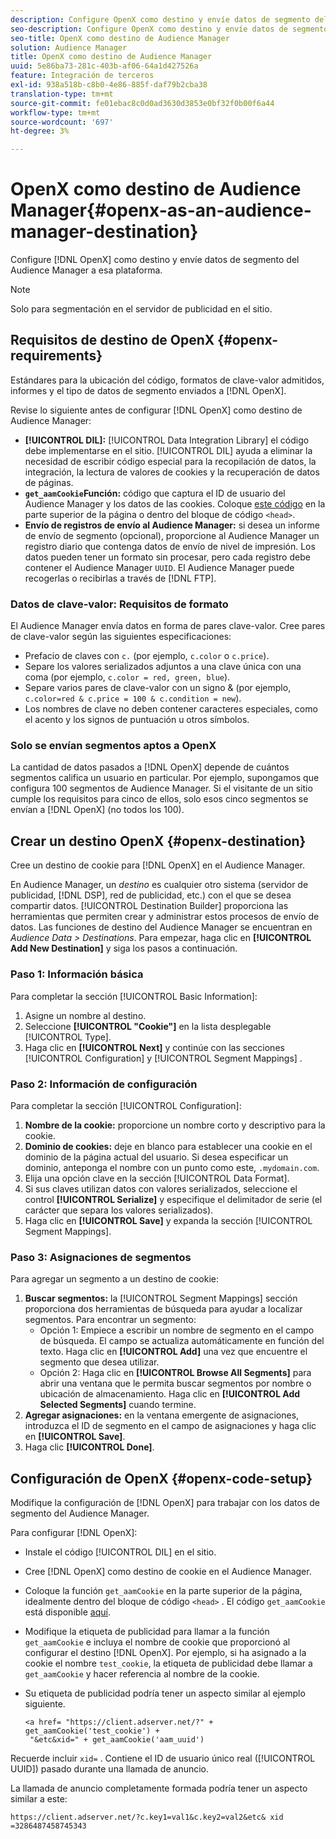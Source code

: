 ```yaml
---
description: Configure OpenX como destino y envíe datos de segmento del Audience Manager a esa plataforma.
seo-description: Configure OpenX como destino y envíe datos de segmento del Audience Manager a esa plataforma.
seo-title: OpenX como destino de Audience Manager
solution: Audience Manager
title: OpenX como destino de Audience Manager
uuid: 5e86ba73-281c-403b-af06-64a1d427526a
feature: Integración de terceros
exl-id: 938a518b-c8b0-4e86-885f-daf79b2cba38
translation-type: tm+mt
source-git-commit: fe01ebac8c0d0ad3630d3853e0bf32f0b00f6a44
workflow-type: tm+mt
source-wordcount: '697'
ht-degree: 3%

---
```


# OpenX como destino de Audience Manager{#openx-as-an-audience-manager-destination}

Configure [!DNL OpenX] como destino y envíe datos de segmento del Audience Manager a esa plataforma.

>[!NOTE]
>
>Solo para segmentación en el servidor de publicidad en el sitio.

## Requisitos de destino de OpenX {#openx-requirements}

Estándares para la ubicación del código, formatos de clave-valor admitidos, informes y el tipo de datos de segmento enviados a [!DNL OpenX].

<!-- aam-openx-requirements.xml -->

Revise lo siguiente antes de configurar [!DNL OpenX] como destino de Audience Manager:

* **[!UICONTROL DIL]:** [!UICONTROL Data Integration Library] el código debe implementarse en el sitio. [!UICONTROL DIL] ayuda a eliminar la necesidad de escribir código especial para la recopilación de datos, la integración, la lectura de valores de cookies y la recuperación de datos de páginas.
* **`get_aamCookie`Función:** código que captura el ID de usuario del Audience Manager y los datos de las cookies. Coloque [este código](../../features/destinations/get-aam-cookie-code.md) en la parte superior de la página o dentro del bloque de código `<head>`.
* **Envío de registros de envío al Audience Manager:** si desea un informe de envío de segmento (opcional), proporcione al Audience Manager un registro diario que contenga datos de envío de nivel de impresión. Los datos pueden tener un formato sin procesar, pero cada registro debe contener el Audience Manager `UUID`. El Audience Manager puede recogerlas o recibirlas a través de [!DNL FTP].

### Datos de clave-valor: Requisitos de formato

El Audience Manager envía datos en forma de pares clave-valor. Cree pares de clave-valor según las siguientes especificaciones:

* Prefacio de claves con `c.` (por ejemplo, `c.color` o `c.price`).
* Separe los valores serializados adjuntos a una clave única con una coma (por ejemplo, `c.color = red, green, blue`).
* Separe varios pares de clave-valor con un signo &amp; (por ejemplo, `c.color=red & c.price = 100 & c.condition = new`).
* Los nombres de clave no deben contener caracteres especiales, como el acento y los signos de puntuación u otros símbolos.

### Solo se envían segmentos aptos a OpenX

La cantidad de datos pasados a [!DNL OpenX] depende de cuántos segmentos califica un usuario en particular. Por ejemplo, supongamos que configura 100 segmentos de Audience Manager. Si el visitante de un sitio cumple los requisitos para cinco de ellos, solo esos cinco segmentos se envían a [!DNL OpenX] (no todos los 100).

## Crear un destino OpenX {#openx-destination}

Cree un destino de cookie para [!DNL OpenX] en el Audience Manager.

<!-- aam-openx-destination.xml -->

En Audience Manager, un *destino* es cualquier otro sistema (servidor de publicidad, [!DNL DSP], red de publicidad, etc.) con el que se desea compartir datos. [!UICONTROL Destination Builder] proporciona las herramientas que permiten crear y administrar estos procesos de envío de datos. Las funciones de destino del Audience Manager se encuentran en *Audience Data > Destinations*. Para empezar, haga clic en **[!UICONTROL Add New Destination]** y siga los pasos a continuación.

### Paso 1: Información básica

Para completar la sección [!UICONTROL Basic Information]:

1. Asigne un nombre al destino.
1. Seleccione **[!UICONTROL "Cookie"]** en la lista desplegable [!UICONTROL Type].
1. Haga clic en **[!UICONTROL Next]** y continúe con las secciones [!UICONTROL Configuration] y [!UICONTROL Segment Mappings] .

### Paso 2: Información de configuración

Para completar la sección [!UICONTROL Configuration]:

1. **Nombre de la cookie:** proporcione un nombre corto y descriptivo para la cookie.
1. **Dominio de cookies:** deje en blanco para establecer una cookie en el dominio de la página actual del usuario. Si desea especificar un dominio, anteponga el nombre con un punto como este, `.mydomain.com`.
1. Elija una opción clave en la sección [!UICONTROL Data Format].
1. Si sus claves utilizan datos con valores serializados, seleccione el control **[!UICONTROL Serialize]** y especifique el delimitador de serie (el carácter que separa los valores serializados).
1. Haga clic en **[!UICONTROL Save]** y expanda la sección [!UICONTROL Segment Mappings].

### Paso 3: Asignaciones de segmentos

Para agregar un segmento a un destino de cookie:

1. **Buscar segmentos:** la  [!UICONTROL Segment Mappings] sección proporciona dos herramientas de búsqueda para ayudar a localizar segmentos. Para encontrar un segmento:
   * Opción 1: Empiece a escribir un nombre de segmento en el campo de búsqueda. El campo se actualiza automáticamente en función del texto. Haga clic en **[!UICONTROL Add]** una vez que encuentre el segmento que desea utilizar.
   * Opción 2: Haga clic en **[!UICONTROL Browse All Segments]** para abrir una ventana que le permita buscar segmentos por nombre o ubicación de almacenamiento. Haga clic en **[!UICONTROL Add Selected Segments]** cuando termine.
1. **Agregar asignaciones:** en la ventana emergente de asignaciones, introduzca el ID de segmento en el campo de asignaciones y haga clic en  **[!UICONTROL Save]**.
1. Haga clic **[!UICONTROL Done]**.

## Configuración de OpenX {#openx-code-setup}

Modifique la configuración de [!DNL OpenX] para trabajar con los datos de segmento del Audience Manager.

<!-- aam-openx-code.xml -->

Para configurar [!DNL OpenX]:

* Instale el código [!UICONTROL DIL] en el sitio.
* Cree [!DNL OpenX] como destino de cookie en el Audience Manager.
* Coloque la función `get_aamCookie` en la parte superior de la página, idealmente dentro del bloque de código `<head>` . El código `get_aamCookie` está disponible [aquí](../../features/destinations/get-aam-cookie-code.md).
* Modifique la etiqueta de publicidad para llamar a la función `get_aamCookie` e incluya el nombre de cookie que proporcionó al configurar el destino [!DNL OpenX]. Por ejemplo, si ha asignado a la cookie el nombre `test_cookie`, la etiqueta de publicidad debe llamar a `get_aamCookie` y hacer referencia al nombre de la cookie.
* Su etiqueta de publicidad podría tener un aspecto similar al ejemplo siguiente.

   ```
   <a href= "https://client.adserver.net/?" + get_aamCookie('test_cookie') +
    "&etc&xid=" + get_aamCookie('aam_uuid')
   ```

Recuerde incluir `xid=` . Contiene el ID de usuario único real ([!UICONTROL UUID]) pasado durante una llamada de anuncio.

La llamada de anuncio completamente formada podría tener un aspecto similar a este:

```
https://client.adserver.net/?c.key1=val1&c.key2=val2&etc& xid =3286487458745343
```
